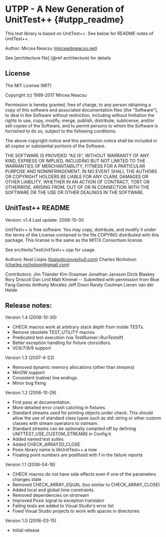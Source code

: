 UTPP - A New Generation of UnitTest++                            {#utpp_readme}
=====================================

This test library is based on UnitTest++. See below for README notes of UnitTest++.

Author:
Mircea Neacsu (mircea@neacsu.net)

See [architecture file] (@ref architecture) for details

## License ##

The MIT License (MIT)
 
Copyright (c) 1999-2017 Mircea Neacsu

Permission is hereby granted, free of charge, to any person obtaining a copy
of this software and associated documentation files (the "Software"), to deal
in the Software without restriction, including without limitation the rights
to use, copy, modify, merge, publish, distribute, sublicense, and/or sell
copies of the Software, and to permit persons to whom the Software is
furnished to do so, subject to the following conditions:

The above copyright notice and this permission notice shall be included in all
copies or substantial portions of the Software.

THE SOFTWARE IS PROVIDED "AS IS", WITHOUT WARRANTY OF ANY KIND, EXPRESS OR
IMPLIED, INCLUDING BUT NOT LIMITED TO THE WARRANTIES OF MERCHANTABILITY,
FITNESS FOR A PARTICULAR PURPOSE AND NONINFRINGEMENT. IN NO EVENT SHALL THE
AUTHORS OR COPYRIGHT HOLDERS BE LIABLE FOR ANY CLAIM, DAMAGES OR OTHER
LIABILITY, WHETHER IN AN ACTION OF CONTRACT, TORT OR OTHERWISE, ARISING FROM,
OUT OF OR IN CONNECTION WITH THE SOFTWARE OR THE USE OR OTHER DEALINGS IN THE
SOFTWARE.


## UnitTest++ README ##
Version: v1.4
Last update: 2008-10-30

UnitTest++ is free software. You may copy, distribute, and modify it under
the terms of the License contained in the file COPYING distributed
with this package. This license is the same as the MIT/X Consortium
license.

See src/tests/TestUnitTest++.cpp for usage.

Authors:
Noel Llopis (llopis@convexhull.com) 
Charles Nicholson (charles.nicholson@gmail.com)

Contributors:
Jim Tilander
Kim Grasman
Jonathan Jansson
Dirck Blaskey
Rory Driscoll
Dan Lind
Matt Kimmel -- Submitted with permission from Blue Fang Games
Anthony Moralez
Jeff Dixon
Randy Coulman
Lieven van der Heide

Release notes:
--------------
Version 1.4 (2008-10-30)
- CHECK macros work at arbitrary stack depth from inside TESTs.
- Remove obsolete TEST_UTILITY macros
- Predicated test execution (via TestRunner::RunTestsIf)
- Better exception handling for fixture ctors/dtors.
- VC6/7/8/9 support

Version 1.3 (2007-4-22)
- Removed dynamic memory allocations (other than streams)
- MinGW support
- Consistent (native) line endings
- Minor bug fixing

Version 1.2 (2006-10-29)
- First pass at documentation.
- More detailed error crash catching in fixtures.
- Standard streams used for printing objects under check. This should allow the
  use of standard class types such as std::string or other custom classes with
  stream operators to ostream.
- Standard streams can be optionally compiled off by defining UNITTEST_USE_CUSTOM_STREAMS
  in Config.h
- Added named test suites
- Added CHECK_ARRAY2D_CLOSE 
- Posix library name is libUnitTest++.a now
- Floating point numbers are postfixed with f in the failure reports

Version 1.1 (2006-04-18)
- CHECK macros do not have side effects even if one of the parameters changes state
- Removed CHECK_ARRAY_EQUAL (too similar to CHECK_ARRAY_CLOSE)
- Added local and global time constraints
- Removed dependencies on strstream
- Improved Posix signal to exception translator
- Failing tests are added to Visual Studio's error list
- Fixed Visual Studio projects to work with spaces in directories

Version 1.0 (2006-03-15)
- Initial release

